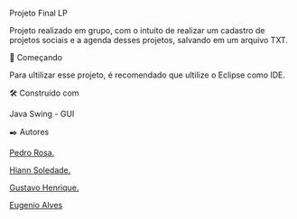 Projeto Final LP

Projeto realizado em grupo, com o intuito de realizar um cadastro de projetos sociais e a agenda desses projetos, salvando em um arquivo TXT.

🚀 Começando

Para ultilizar esse projeto, é recomendado que ultilize o Eclipse como IDE.

🛠️ Construído com

Java Swing - GUI

✒️ Autores


[Pedro Rosa.](https://github.com/PedroBRosa)

[Hiann Soledade.](https://github.com/HiannSoledade)

[Gustavo Henrique.](https://github.com/guustavo07)

[Eugenio Alves](https://github.com/eugenioalvesss)
